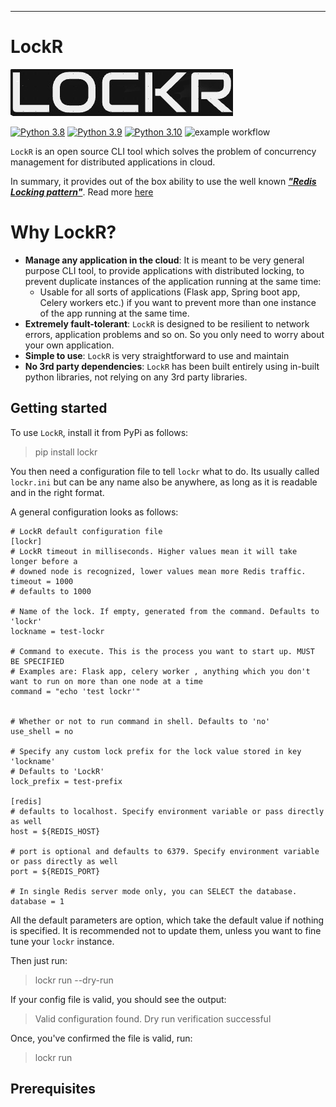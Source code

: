 -------
# LockR 

![Dynamic Soaking Workflow](assets/lockr-logo-1.png)

[![Python 3.8](https://img.shields.io/badge/python-3.8-blue.svg)](https://www.python.org/downloads/release/python-380/)
[![Python 3.9](https://img.shields.io/badge/python-3.9-blue.svg)](https://www.python.org/downloads/release/python-390/)
[![Python 3.10](https://img.shields.io/badge/python-3.10-blue.svg)](https://www.python.org/downloads/release/python-3100/)
![example workflow](https://raw.githubusercontent.com/dwyl/repo-badges/main/svg/build-passing.svg)

```LockR``` is an open source CLI tool which solves the problem of concurrency management for distributed applications in cloud.

In summary, it provides out of the box ability to use the well known <u><b>*"Redis Locking pattern"*</b></u>. 
Read more [here](https://redis.com/ebook/part-2-core-concepts/chapter-6-application-components-in-redis/6-2-distributed-locking/#:~:text=With%20distributed%20locking%2C%20we%20have,machines%20can%20acquire%20and%20release.)

# Why LockR?
* **Manage any application in the cloud**: 
It is meant to be very general purpose CLI tool, to provide applications with distributed locking, to prevent duplicate instances of the application running at the same time:
    * Usable for all sorts of applications (Flask app, Spring boot app, Celery workers etc.) if you want to prevent more than one instance of the app running at the same time.
* **Extremely fault-tolerant**: `LockR` is designed to be resilient to network errors, application problems and so on. 
So you only need to worry about your own application.
* **Simple to use**: `LockR` is very straightforward to use and maintain
* **No 3rd party dependencies**: `LockR` has been built entirely using in-built python libraries, not relying on any 3rd party libraries. 


## Getting started
To use `LockR`, install it from PyPi as follows:
<br/>
> pip install lockr 

You then need a configuration file to tell `lockr` what to do. Its usually called `lockr.ini` but can be any name also be anywhere, 
as long as it is readable and in the right format.

A general configuration looks as follows:
```
# LockR default configuration file
[lockr]
# LockR timeout in milliseconds. Higher values mean it will take longer before a
# downed node is recognized, lower values mean more Redis traffic.
timeout = 1000
# defaults to 1000

# Name of the lock. If empty, generated from the command. Defaults to 'lockr'
lockname = test-lockr

# Command to execute. This is the process you want to start up. MUST BE SPECIFIED
# Examples are: Flask app, celery worker , anything which you don't want to run on more than one node at a time
command = "echo 'test lockr'"


# Whether or not to run command in shell. Defaults to 'no'
use_shell = no

# Specify any custom lock prefix for the lock value stored in key 'lockname'
# Defaults to 'LockR'
lock_prefix = test-prefix

[redis]
# defaults to localhost. Specify environment variable or pass directly as well
host = ${REDIS_HOST}

# port is optional and defaults to 6379. Specify environment variable or pass directly as well
port = ${REDIS_PORT}

# In single Redis server mode only, you can SELECT the database.
database = 1
```

All the default parameters are option, which take the default value if nothing is specified. It is recommended not to update them,
unless you want to fine tune your `lockr` instance.

Then just run:
> lockr run --dry-run

If your config file is valid, you should see the output:
> Valid configuration found. Dry run verification successful

Once, you've confirmed the file is valid, run:
> lockr run

## Prerequisites

